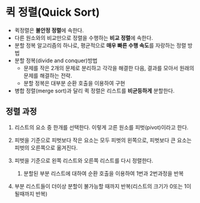 # 퀵 정렬(Quick Sort)

- 퀵정렬은 **불안정 정렬**에 속한다.
- 다른 원소와의 비교만으로 정렬을 수행하는 **비교 정렬**에 속한다.
- 분할 정복 알고리즘의 하나로, 평균적으로 **매우 빠른 수행 속도**를 자랑하는 정렬 방법
- 분할 정복(divide and conquer)방법
  - 문제를 작은 2개의 문제로 분리하고 각각을 해결한 다음, 결과를 모아서 원래의 문제를 해결하는 전략.
  - 분할 정복은 대부분 순환 호출을 이용하여 구현
- 병합 정렬(merge sort)과 달리 퀵 정렬은 리스트를 **비균등하게** 분할한다.

## 정렬 과정

1. 리스트의 요소 중 한개를 선택한다. 이렇게 고른 원소를 피벗(pivot)이라고 한다.
2. 피벗을 기준으로 피벗보다 작은 요소는 모두 피벗의 왼쪽으로, 피벗보다 큰 요소는 피벗의 오른쪽으로 옮겨진다.
3. 피벗을 기준으로 왼쪽 리스트와 오른쪽 리스트를 다시 정렬한다.
    1. 분할된 부분 리스트에 대하여 순환 호출을 이용하여 1번과 2번과정을 반복
    
4. 부분 리스트들이 더이상 분할이 불가능할 때까지 반복(리스트의 크기가 0또는 1이 될때까지 반복)
